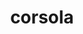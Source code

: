 ---
id: 222
title: corsola
types: [water,rock]
image: https://raw.githubusercontent.com/PokeAPI/sprites/master/sprites/pokemon/222.png
---